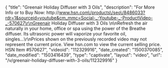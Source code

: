 {
    "title": "Greenair Holiday Diffuser with 3 Oils",
    "description": "For More Info or to Buy Now: http:\/\/www.hsn.com\/products\/seo\/8486033?rdr=1&sourceid=youtube&cm_mmc=Social-_-Youtube-_-ProductVideo-_-570627\r\nGreenair Holiday Diffuser with 3 Oils \n\nRefresh the air naturally in your home, office or spa using the power of the Breathe diffuser. Its ultrasonic power will vaporize your favorite oil, singles...\r\nPrices shown on the previously recorded video may not represent the current price.  View hsn.com to view the current selling price. HSN Item #570627",
    "videoid": "112329916",
    "date_created": "1500370085",
    "date_modified": "1503416439",
    "type": "captivate",
    "layout": "video",
    "url": "\/v\/greenair-holiday-diffuser-with-3-oils\/112329916"
}